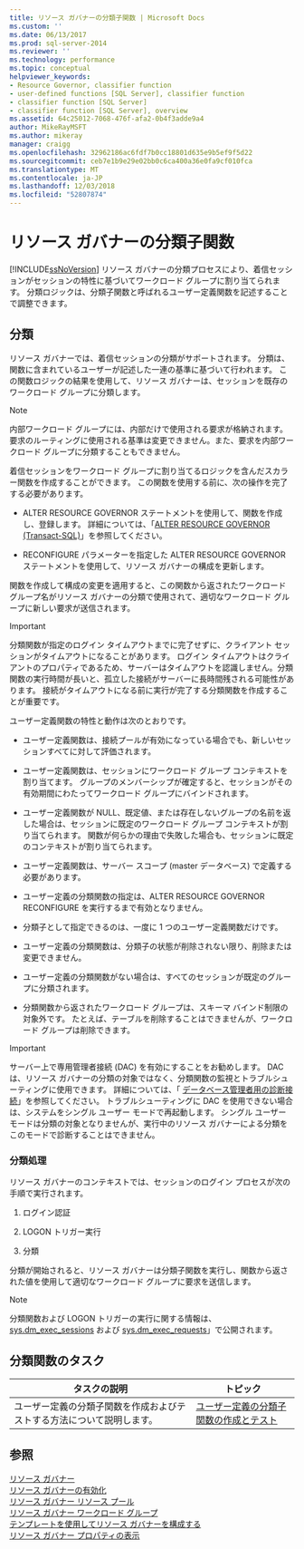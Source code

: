 ```yaml
---
title: リソース ガバナーの分類子関数 | Microsoft Docs
ms.custom: ''
ms.date: 06/13/2017
ms.prod: sql-server-2014
ms.reviewer: ''
ms.technology: performance
ms.topic: conceptual
helpviewer_keywords:
- Resource Governor, classifier function
- user-defined functions [SQL Server], classifier function
- classifier function [SQL Server]
- classifier function [SQL Server], overview
ms.assetid: 64c25012-7068-476f-afa2-0b4f3adde9a4
author: MikeRayMSFT
ms.author: mikeray
manager: craigg
ms.openlocfilehash: 32962186ac6fdf7b0cc18801d635e9b5ef9f5d22
ms.sourcegitcommit: ceb7e1b9e29e02bb0c6ca400a36e0fa9cf010fca
ms.translationtype: MT
ms.contentlocale: ja-JP
ms.lasthandoff: 12/03/2018
ms.locfileid: "52807874"
---
```

# <a name="resource-governor-classifier-function"></a>リソース ガバナーの分類子関数
  [!INCLUDE[ssNoVersion](../../includes/ssnoversion-md.md)] リソース ガバナーの分類プロセスにより、着信セッションがセッションの特性に基づいてワークロード グループに割り当てられます。 分類ロジックは、分類子関数と呼ばれるユーザー定義関数を記述することで調整できます。  
  
## <a name="classification"></a>分類  
 リソース ガバナーでは、着信セッションの分類がサポートされます。 分類は、関数に含まれているユーザーが記述した一連の基準に基づいて行われます。 この関数ロジックの結果を使用して、リソース ガバナーは、セッションを既存のワークロード グループに分類します。  
  
> [!NOTE]  
>  内部ワークロード グループには、内部だけで使用される要求が格納されます。 要求のルーティングに使用される基準は変更できません。また、要求を内部ワークロード グループに分類することもできません。  
  
 着信セッションをワークロード グループに割り当てるロジックを含んだスカラー関数を作成することができます。 この関数を使用する前に、次の操作を完了する必要があります。  
  
-   ALTER RESOURCE GOVERNOR ステートメントを使用して、関数を作成し、登録します。 詳細については、「[ALTER RESOURCE GOVERNOR &#40;Transact-SQL&#41;](/sql/t-sql/statements/alter-resource-governor-transact-sql)」を参照してください。  
  
-   RECONFIGURE パラメーターを指定した ALTER RESOURCE GOVERNOR ステートメントを使用して、リソース ガバナーの構成を更新します。  
  
 関数を作成して構成の変更を適用すると、この関数から返されたワークロード グループ名がリソース ガバナーの分類で使用されて、適切なワークロード グループに新しい要求が送信されます。  
  
> [!IMPORTANT]  
>  分類関数が指定のログイン タイムアウトまでに完了せずに、クライアント セッションがタイムアウトになることがあります。 ログイン タイムアウトはクライアントのプロパティであるため、サーバーはタイムアウトを認識しません。分類関数の実行時間が長いと、孤立した接続がサーバーに長時間残される可能性があります。 接続がタイムアウトになる前に実行が完了する分類関数を作成することが重要です。  
  
 ユーザー定義関数の特性と動作は次のとおりです。  
  
-   ユーザー定義関数は、接続プールが有効になっている場合でも、新しいセッションすべてに対して評価されます。  
  
-   ユーザー定義関数は、セッションにワークロード グループ コンテキストを割り当てます。 グループのメンバーシップが確定すると、セッションがその有効期間にわたってワークロード グループにバインドされます。  
  
-   ユーザー定義関数が NULL、既定値、または存在しないグループの名前を返した場合は、セッションに既定のワークロード グループ コンテキストが割り当てられます。 関数が何らかの理由で失敗した場合も、セッションに既定のコンテキストが割り当てられます。  
  
-   ユーザー定義関数は、サーバー スコープ (master データベース) で定義する必要があります。  
  
-   ユーザー定義の分類関数の指定は、ALTER RESOURCE GOVERNOR RECONFIGURE を実行するまで有効となりません。  
  
-   分類子として指定できるのは、一度に 1 つのユーザー定義関数だけです。  
  
-   ユーザー定義の分類関数は、分類子の状態が削除されない限り、削除または変更できません。  
  
-   ユーザー定義の分類関数がない場合は、すべてのセッションが既定のグループに分類されます。  
  
-   分類関数から返されたワークロード グループは、スキーマ バインド制限の対象外です。 たとえば、テーブルを削除することはできませんが、ワークロード グループは削除できます。  
  
> [!IMPORTANT]  
>  サーバー上で専用管理者接続 (DAC) を有効にすることをお勧めします。 DAC は、リソース ガバナーの分類の対象ではなく、分類関数の監視とトラブルシューティングに使用できます。 詳細については、「 [データベース管理者用の診断接続](../../database-engine/configure-windows/diagnostic-connection-for-database-administrators.md)」を参照してください。 トラブルシューティングに DAC を使用できない場合は、システムをシングル ユーザー モードで再起動します。 シングル ユーザー モードは分類の対象となりませんが、実行中のリソース ガバナーによる分類をこのモードで診断することはできません。  
  
### <a name="classification-process"></a>分類処理  
 リソース ガバナーのコンテキストでは、セッションのログイン プロセスが次の手順で実行されます。  
  
1.  ログイン認証  
  
2.  LOGON トリガー実行  
  
3.  分類  
  
 分類が開始されると、リソース ガバナーは分類子関数を実行し、関数から返された値を使用して適切なワークロード グループに要求を送信します。  
  
> [!NOTE]  
>  分類関数および LOGON トリガーの実行に関する情報は、 [sys.dm_exec_sessions](/sql/relational-databases/system-dynamic-management-views/sys-dm-exec-sessions-transact-sql) および [sys.dm_exec_requests](/sql/relational-databases/system-dynamic-management-views/sys-dm-exec-requests-transact-sql)」で公開されます。  
  
## <a name="classification-function-tasks"></a>分類関数のタスク  
  
|タスクの説明|トピック|  
|----------------------|-----------|  
|ユーザー定義の分類子関数を作成およびテストする方法について説明します。|[ユーザー定義の分類子関数の作成とテスト](create-and-test-a-classifier-user-defined-function.md)|  
  
## <a name="see-also"></a>参照  
 [リソース ガバナー](resource-governor.md)   
 [リソース ガバナーの有効化](enable-resource-governor.md)   
 [リソース ガバナー リソース プール](resource-governor-resource-pool.md)   
 [リソース ガバナー ワークロード グループ](resource-governor-workload-group.md)   
 [テンプレートを使用してリソース ガバナーを構成する](configure-resource-governor-using-a-template.md)   
 [リソース ガバナー プロパティの表示](view-resource-governor-properties.md)  
  
  
